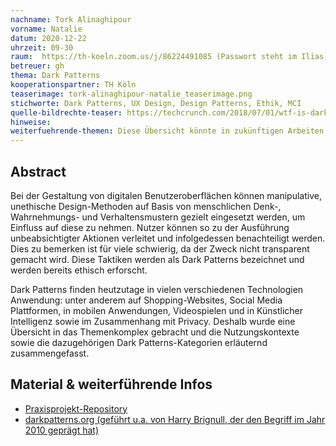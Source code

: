 ```yaml
---
nachname: Tork Alinaghipour
vorname: Natalie
datum: 2020-12-22
uhrzeit: 09-30
raum:  https://th-koeln.zoom.us/j/86224491085 (Passwort steht im Ilias) Präsentation
betreuer: gh
thema: Dark Patterns
kooperationspartner: TH Köln
teaserimage: tork-alinaghipour-natalie_teaserimage.png
stichworte: Dark Patterns, UX Design, Design Patterns, Ethik, MCI
quelle-bildrechte-teaser: https://techcrunch.com/2018/07/01/wtf-is-dark-pattern-design
hinweise:
weiterfuehrende-themen: Diese Übersicht könnte in zukünftigen Arbeiten erweitert werden, da noch mehr Systeme von Dark Patterns betroffen sind, die in diesem Praxisprojekt nicht behandelt wurden. Mithilfe der aufgeführten Kategorien können weitere Technologien auf Dark Patterns analysiert werden. | Zudem könnte (wie dies bereits für mobile Anwendungen erforscht wurde) anhand von Tests herausgefunden werden, ob und inwieweit Nutzer Dark Patterns wahrnehmen. Bei der Erforschung von ethischen Gestaltungslösungen könnte auf Werte-zentrierte Methoden (Value-centered Design, Values at Play oder Value Levers) aufgebaut werden. 
---
```


## Abstract

Bei der Gestaltung von digitalen Benutzeroberflächen können manipulative, unethische Design-Methoden auf Basis von menschlichen Denk-, Wahrnehmungs- und Verhaltensmustern gezielt eingesetzt werden, um Einfluss auf diese zu nehmen. Nutzer können so zu der Ausführung  unbeabsichtigter Aktionen verleitet und infolgedessen benachteiligt werden. Dies zu bemerken ist für viele schwierig, da der Zweck nicht transparent gemacht wird. Diese Taktiken werden als Dark Patterns bezeichnet und werden bereits ethisch erforscht.

Dark Patterns finden heutzutage in vielen verschiedenen Technologien Anwendung: unter anderem auf Shopping-Websites, Social Media Plattformen, in mobilen Anwendungen, Videospielen und in Künstlicher Intelligenz sowie im Zusammenhang mit Privacy. Deshalb wurde eine Übersicht in das Themenkomplex gebracht und die Nutzungskontexte sowie die dazugehörigen Dark Patterns-Kategorien erläuternd zusammengefasst. 

## Material & weiterführende Infos
- [Praxisprojekt-Repository](https://github.com/plunata/dark_patterns)
- [darkpatterns.org (geführt u.a. von Harry Brignull, der den Begriff im Jahr 2010 geprägt hat)](https://darkpatterns.org/)
